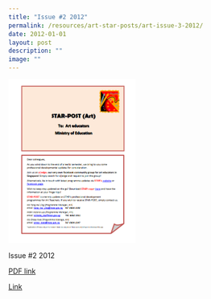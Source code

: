 ```yaml
---
title: "Issue #2 2012"
permalink: /resources/art-star-posts/art-issue-3-2012/
date: 2012-01-01
layout: post
description: ""
image: ""
---
```


<img src="/images/asd.png" 
     style="width:50%">
		 
Issue #2 2012

[PDF link](/files/8fd8067cc_u5508.pdf)

[Link](https://www.star.moe.edu.sg/star/slot/resource_star/pf01/7fc9c526f_u5473.pdf)

